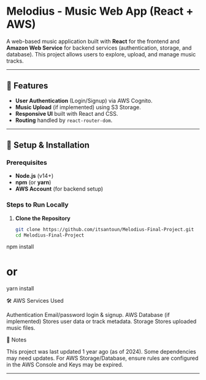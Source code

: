 # Melodius - Music Web App (React + AWS)


A web-based music application built with **React** for the frontend and **Amazon Web Service** for backend services (authentication, storage, and database). This project allows users to explore, upload, and manage music tracks.

---

## 🚀 Features
- **User Authentication** (Login/Signup) via AWS Cognito.
- **Music Upload** (if implemented) using S3 Storage.
- **Responsive UI** built with React and CSS.
- **Routing** handled by `react-router-dom`.

---

## 🔧 Setup & Installation

### Prerequisites
- **Node.js** (v14+)
- **npm** (or **yarn**)
- **AWS Account** (for backend setup)

### Steps to Run Locally

1. **Clone the Repository**
   ```bash
   git clone https://github.com/itsantoun/Melodius-Final-Project.git
   cd Melodius-Final-Project


npm install
# or
yarn install

🛠 AWS Services Used

Authentication
Email/password login & signup.
AWS Database (if implemented)
Stores user data or track metadata.
Storage
Stores uploaded music files.


📌 Notes

This project was last updated 1 year ago (as of 2024). Some dependencies may need updates.
For AWS Storage/Database, ensure rules are configured in the AWS Console and Keys may be expired.

---


